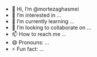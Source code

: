- 👋 Hi, I’m @mortezaghasmei
- 👀 I’m interested in ...
- 🌱 I’m currently learning ...
- 💞️ I’m looking to collaborate on ...
- 📫 How to reach me ...
- 😄 Pronouns: ...
- ⚡ Fun fact: ...

<!---
mortezaghasmei/mortezaghasmei is a ✨ special ✨ repository because its `README.md` (this file) appears on your GitHub profile.
You can click the Preview link to take a look at your changes.
--->
